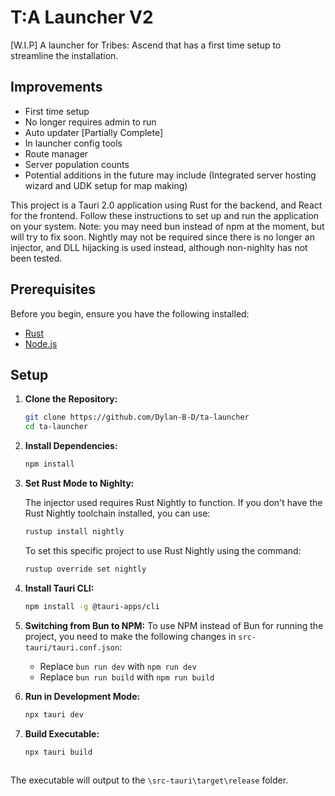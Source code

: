 # T:A Launcher V2
[W.I.P] A launcher for Tribes: Ascend that has a first time setup to streamline the installation.

## Improvements

- First time setup
- No longer requires admin to run
- Auto updater [Partially Complete]
- In launcher config tools
- Route manager
- Server population counts
- Potential additions in the future may include (Integrated server hosting wizard and UDK setup for map making)


This project is a Tauri 2.0 application using Rust for the backend, and React for the frontend. 
Follow these instructions to set up and run the application on your system.
Note: you may need bun instead of npm at the moment, but will try to fix soon.
Nightly may not be required since there is no longer an injector, and DLL hijacking is used instead, although non-nighlty has not been tested.

## Prerequisites

Before you begin, ensure you have the following installed:
- [Rust](https://www.rust-lang.org/tools/install)
- [Node.js](https://nodejs.org/)

## Setup

1. **Clone the Repository:**
   ```bash
   git clone https://github.com/Dylan-B-D/ta-launcher
   cd ta-launcher

2. **Install Dependencies:**
   ```bash
   npm install

3. **Set Rust Mode to Nighlty:**

    The injector used requires Rust Nightly to function. 
    If you don't have the Rust Nightly toolchain installed, you can use:

   ```bash
   rustup install nightly
    ```
    To set this specific project to use Rust Nightly using the command:
    
   ```bash
   rustup override set nightly

4. **Install Tauri CLI:**
   ```bash
   npm install -g @tauri-apps/cli

5. **Switching from Bun to NPM:**
   To use NPM instead of Bun for running the project, you need to make the following changes in `src-tauri/tauri.conf.json`:
   - Replace `bun run dev` with `npm run dev`
   - Replace `bun run build` with `npm run build`

6. **Run in Development Mode:**
   ```bash
   npx tauri dev

7. **Build Executable:**
   ```bash
   npx tauri build
  
The executable will output to the `\src-tauri\target\release` folder.

